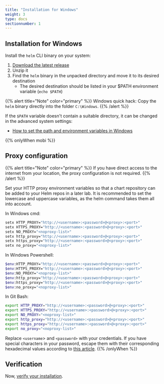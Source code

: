 ```yaml
---
title: "Installation for Windows"
weight: 3
type: docs
sectionnumber: 1
---
```


## Installation for Windows

Install the `helm` CLI binary on your system:

1. [Download the latest release](https://github.com/helm/helm/releases)
1. Unzip it
1. Find the `helm` binary in the unpacked directory and move it to its desired destination
    * The desired destination should be listed in your $PATH environment variable (`echo $PATH`)

{{% alert title="Note" color="primary" %}}
Windows quick hack: Copy the `helm` binary directly into the folder `C:\Windows`.
{{% /alert %}}

If the `$PATH` variable doesn't contain a suitable directory, it can be changed in the advanced system settings:

* [How to set the path and environment variables in Windows](https://www.computerhope.com/issues/ch000549.htm)

{{% onlyWhen mobi %}}


## Proxy configuration

{{% alert title="Note" color="primary" %}}
If you have direct access to the internet from your location, the proxy configuration is not required.
{{% /alert %}}

Set your HTTP proxy environment variables so that a chart repository can be added to your Helm repos in a later lab. It is recommended to set the lowercase and uppercase variables, as the helm command takes them all into account.

In Windows cmd:

```bash
setx HTTP_PROXY="http://<username>:<password>@<proxy>:<port>"
setx HTTPS_PROXY="http://<username>:<password>@<proxy>:<port>"
setx NO_PROXY="<noproxy-list>"
setx http_proxy="http://<username>:<password>@<proxy>:<port>"
setx https_proxy="http://<username>:<password>@<proxy>:<port>"
setx no_proxy="<noproxy-list>"
```

In Windows Powershell:

```bash
$env:HTTP_PROXY="http://<username>:<password>@<proxy>:<port>"
$env:HTTPS_PROXY="http://<username>:<password>@<proxy>:<port>"
$env:NO_PROXY="<noproxy-list>"
$env:http_proxy="http://<username>:<password>@<proxy>:<port>"
$env:https_proxy="http://<username>:<password>@<proxy>:<port>"
$env:no_proxy="<noproxy-list>"
```

In Git Bash:

```bash
export HTTP_PROXY="http://<username>:<password>@<proxy>:<port>"
export HTTPS_PROXY="http://<username>:<password>@<proxy>:<port>"
export NO_PROXY="<noproxy-list>"
export http_proxy="http://<username>:<password>@<proxy>:<port>"
export https_proxy="http://<username>:<password>@<proxy>:<port>"
export no_proxy="<noproxy-list>"
```

Replace `<username`> and `<password>` with your credentials. If you have special characters in your password, escape them with their corresponding hexadecimal values according to [this article](https://en.wikipedia.org/wiki/Percent-encoding#Percent-encoding_reserved_characters).
{{% /onlyWhen %}}


## Verification

Now, [verify your installation](../04/).
